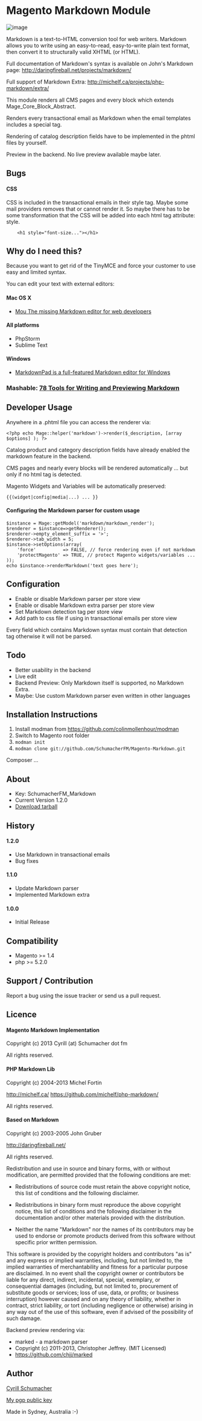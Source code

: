 Magento Markdown Module
=======================

![image](https://raw.github.com/SchumacherFM/Magento-Markdown/master/logo/magento-markdown.png)

Markdown is a text-to-HTML conversion tool for web writers. Markdown
allows you to write using an easy-to-read, easy-to-write plain text
format, then convert it to structurally valid XHTML (or HTML).

Full documentation of Markdown's syntax is available on John's
Markdown page: <http://daringfireball.net/projects/markdown/>

Full support of Markdown Extra: <http://michelf.ca/projects/php-markdown/extra/>

This module renders all CMS pages and every block which extends Mage_Core_Block_Abstract.

Renders every transactional email as Markdown when the email templates includes a special tag.

Rendering of catalog description fields have to be implemented in the phtml files by yourself.

Preview in the backend. No live preview available maybe later.

Bugs
----

#### CSS

CSS is included in the transactional emails in their style tag. Maybe some mail providers removes that
or cannot render it. So maybe there has to be some transformation that the CSS will be added
into each html tag attribute: style.

```
	<h1 style="font-size..."></h1>
```

Why do I need this?
-------------------

Because you want to get rid of the TinyMCE and force your customer to use easy and limited syntax.

You can edit your text with external editors:

#### Mac OS X

- [Mou The missing Markdown editor for web developers](http://mouapp.com/)

#### All platforms

- PhpStorm
- Sublime Text

#### Windows

- [MarkdownPad is a full-featured Markdown editor for Windows](http://markdownpad.com/)

### Mashable: [78 Tools for Writing and Previewing Markdown](http://mashable.com/2013/06/24/markdown-tools/)

Developer Usage
---------------

Anywhere in a .phtml file you can access the renderer via:

```
<?php echo Mage::helper('markdown')->render($_description, [array $options] ); ?>
```

Catalog product and category description fields have already enabled the markdown feature in the backend.

CMS pages and nearly every blocks will be rendered automatically ... but only if no html tag is detected.

Magento Widgets and Variables will be automatically preserved:

```
{{(widget|config|media|...) ... }}
```

#### Configuring the Markdown parser for custom usage

```
$instance = Mage::getModel('markdown/markdown_render');
$renderer = $instance=>getRenderer();
$renderer->empty_element_suffix = '>';
$renderer->tab_width = 5;
$instance->setOptions(array(
    'force'          => FALSE, // force rendering even if not markdown
    'protectMagento' => TRUE, // protect Magento widgets/variables ...
));
echo $instance->renderMarkdown('text goes here');
```

Configuration
-------------

- Enable or disable Markdown parser per store view
- Enable or disable Markdown extra parser per store view
- Set Markdown detection tag per store view
- Add path to css file if using in transactional emails per store view

Every field which contains Markdown syntax must contain that detection tag otherwise it will not be parsed.

Todo
----

 * Better usability in the backend
 * Live edit
 * Backend Preview: Only Markdown itself is supported, no Markdown Extra.
 * Maybe: Use custom Markdown parser even written in other languages

Installation Instructions
-------------------------
1. Install modman from https://github.com/colinmollenhour/modman
2. Switch to Magento root folder
3. `modman init`
4. `modman clone git://github.com/SchumacherFM/Magento-Markdown.git`

Composer …


About
-----
- Key: SchumacherFM_Markdown
- Current Version 1.2.0
- [Download tarball](https://github.com/SchumacherFM/Magento-Markdown/tags)

History
-------

#### 1.2.0

- Use Markdown in transactional emails
- Bug fixes

#### 1.1.0

- Update Markdown parser
- Implemented Markdown extra

#### 1.0.0

- Initial Release


Compatibility
-------------
- Magento >= 1.4
- php >= 5.2.0

Support / Contribution
----------------------

Report a bug using the issue tracker or send us a pull request.

Licence
-------

#### Magento Markdown Implementation

Copyright (c) 2013 Cyrill (at) Schumacher dot fm

All rights reserved.

#### PHP Markdown Lib

Copyright (c) 2004-2013 Michel Fortin

<http://michelf.ca/> <https://github.com/michelf/php-markdown/>

All rights reserved.

####  Based on Markdown

Copyright (c) 2003-2005 John Gruber

<http://daringfireball.net/>

All rights reserved.

Redistribution and use in source and binary forms, with or without
modification, are permitted provided that the following conditions are
met:

*   Redistributions of source code must retain the above copyright
    notice, this list of conditions and the following disclaimer.

*   Redistributions in binary form must reproduce the above copyright
    notice, this list of conditions and the following disclaimer in the
    documentation and/or other materials provided with the
    distribution.

*   Neither the name "Markdown" nor the names of its contributors may
    be used to endorse or promote products derived from this software
    without specific prior written permission.

This software is provided by the copyright holders and contributors "as
is" and any express or implied warranties, including, but not limited
to, the implied warranties of merchantability and fitness for a
particular purpose are disclaimed. In no event shall the copyright owner
or contributors be liable for any direct, indirect, incidental, special,
exemplary, or consequential damages (including, but not limited to,
procurement of substitute goods or services; loss of use, data, or
profits; or business interruption) however caused and on any theory of
liability, whether in contract, strict liability, or tort (including
negligence or otherwise) arising in any way out of the use of this
software, even if advised of the possibility of such damage.

Backend preview rendering via:

 * marked - a markdown parser
 * Copyright (c) 2011-2013, Christopher Jeffrey. (MIT Licensed)
 * https://github.com/chjj/marked


Author
------

[Cyrill Schumacher](https://github.com/SchumacherFM)

[My pgp public key](http://www.schumacher.fm/cyrill.asc)

Made in Sydney, Australia :-)
